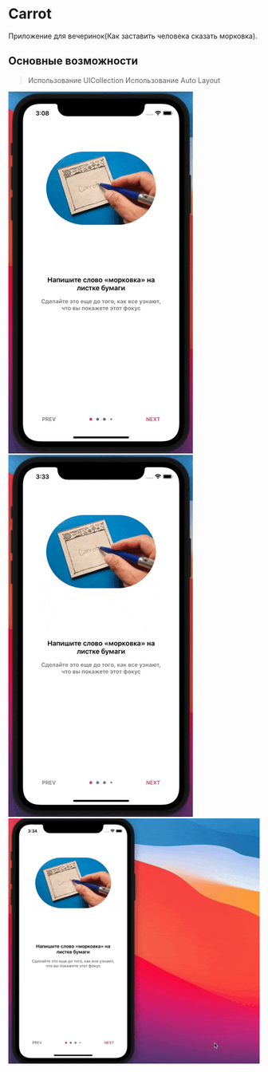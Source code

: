 # Carrot
Приложение для вечеринок(Как заставить человека сказать морковка).
## Основные возможности

> Использование UICollection
> Использование Auto Layout

![picture](https://github.com/VadimPetroviOS/Carrot/blob/main/ReadmeAssets/SwitchView.gif)
![picture](https://github.com/VadimPetroviOS/Carrot/blob/main/ReadmeAssets/SwitchViewButton.gif)
![picture](https://github.com/VadimPetroviOS/Carrot/blob/main/ReadmeAssets/AutoLayout.gif)
